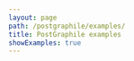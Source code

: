 ```yaml
---
layout: page
path: /postgraphile/examples/
title: PostGraphile examples
showExamples: true
---
```


